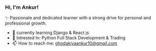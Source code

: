 ### Hi, I'm Ankur!

✨ Passionate and dedicated learner with a strong drive for personal and professional growth.
- 🌱 currently learning Django & React js
- 👀 Intrested In: Python Full Stack Development & Trading
- 📫 How to reach me: ghodakiyaankur10@gmail.com


<!--
**Ghodakiya-Ankur/Ghodakiya-Ankur** is a ✨ _special_ ✨ repository because its `README.md` (this file) appears on your GitHub profile.

Here are some ideas to get you started:

- 🔭 I’m currently working on ...
- 🌱 I’m currently learning ...
- 👯 I’m looking to collaborate on ...
- 🤔 I’m looking for help with ...
- 💬 Ask me about ...
- 😄 Pronouns: ...
- ⚡ Fun fact: ...
-->
